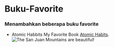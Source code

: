 # Buku-Favorite

### Menambahkan beberapa buku favorite

- Atomic Habbits My Favorite Book [Atomic Habits](https://www.goodreads.com/book/show/40121378-atomic-habits).
![The San Juan Mountains are beautiful!](https://i.gr-assets.com/images/S/compressed.photo.goodreads.com/books/1655988385l/40121378.jpg)
